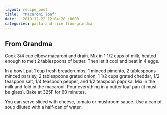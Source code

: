 ```yaml
---
layout: recipe_post
title:  "Macaroni loaf"
date:   2019-12-22 12:04:20 +0000
categories: pasta-and-rice from-grandma
---
```


## From Grandma


Cook 3/4 cup elbow macaroni and drain. Mix in 1 1/2 cups of milk, heated enough to melt 2 tablespoons of butter. Then let it cool and beat in 4 eggs.

In a bowl, put 1 cup fresh breadcrumbs, 1 minced pimento, 2 tablespoons minced parsley, 2 tablespoons grated onion,  1 1/2 cups grated cheddar, 1/2 teasppon salt, 1/4 teaspoon pepper, and 1/2 teaspoon paprika. Mix in the milk and fold in the macaroni. Pour everything in a butter loaf pan (it must be glass). Bake at 325F for 60 minutes.

You can serve sliced with cheese, tomato or mushroom sauce. Use a can of soup diluted with a half-can of water.
